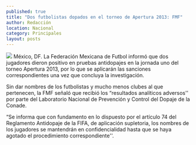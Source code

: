 ```yaml
---
published: true
title: "Dos futbolistas dopados en el torneo de Apertura 2013: FMF"
author: Redacción
location: Nacional
category: Principales
layout: posts
---
```


![](http://i.imgur.com/SgLqnMQm.jpg) México, DF. La Federación Mexicana de Futbol informó que dos jugadores dieron positivo en pruebas antidopajes en la jornada uno del torneo Apertura 2013, por lo que se aplicarán las sanciones correspondientes una vez que concluya la investigación.

Sin dar nombres de los futbolistas y mucho menos clubes al que pertenecen, la FMF señaló que recibió los “resultados analíticos adversos'' por parte del Laboratorio Nacional de Prevención y Control del Dopaje de la Conade.

“Se informa que con fundamento en lo dispuesto por el artículo 74 del Reglamento Antidopaje de la FIFA, de aplicación supletoria, los nombres de los jugadores se mantendrán en confidencialidad hasta que se haya agotado el procedimiento correspondiente''.

